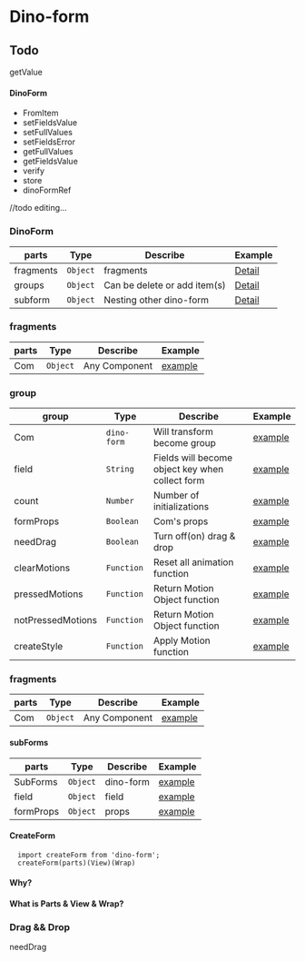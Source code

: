 # Dino-form

## Todo 
  getValue



#### DinoForm
* FromItem
* setFieldsValue
* setFullValues
* setFieldsError
* getFullValues
* getFieldsValue
* verify
* store
* dinoFormRef


//todo editing...
### DinoForm
parts      | Type    |     Describe | Example 
---        | ---     |    ---       | --- 
fragments   | `Object`       |    fragments       |  [Detail](#fragments)
groups       | `Object`     |    Can be delete or add item(s)| [Detail](#group)
subform       | `Object`     |    Nesting other dino-form       | [Detail](#fragments)

### fragments
parts      | Type    |     Describe | Example 
---        | ---     |    ---       | --- 
Com   | `Object`       |    Any Component        |  [example](https://github.com/gjc9620/dino-form/blob/master/examples/forms/Resume.jsx#L15)



### group
group      | Type    |     Describe | Example 
---        | ---     |    ---       | --- 
Com | `dino-form`       |   Will transform become group |  [example](https://github.com/gjc9620/dino-form/blob/master/examples/forms/Resume.jsx#L46)
field | `String`       |    Fields will become object key when collect form    |  [example](https://codesandbox.io/s/23rl65mnzr)
count | `Number`       |    Number of initializations       |  [example](https://codesandbox.io/s/23rl65mnzr)
formProps | `Boolean`       |    Com's props |  [example](https://codesandbox.io/s/23rl65mnzr)
needDrag | `Boolean`       |    Turn off(on) drag & drop       |  [example](https://codesandbox.io/s/23rl65mnzr)
clearMotions | `Function`       |    Reset all animation function  |  [example](https://codesandbox.io/s/23rl65mnzr)
pressedMotions | `Function`       |  Return Motion Object function       |  [example](https://codesandbox.io/s/23rl65mnzr)
notPressedMotions | `Function`       |    Return Motion Object function        |  [example](https://codesandbox.io/s/23rl65mnzr)
createStyle | `Function`       |   Apply Motion function    |  [example](https://codesandbox.io/s/23rl65mnzr)

### fragments
parts      | Type    |     Describe | Example 
---        | ---     |    ---       | --- 
Com   | `Object`       |    Any Component        |  [example](https://github.com/gjc9620/dino-form/blob/master/examples/forms/Resume.jsx#L15)

#### subForms
parts      | Type    |     Describe | Example 
---        | ---     |    ---       | --- 
SubForms   | `Object`       |    dino-form        |  [example](https://github.com/gjc9620/dino-form/blob/master/examples/forms/Resume.jsx#L34)
field   | `Object`       |    field       |  [example](https://github.com/gjc9620/dino-form/blob/master/examples/forms/Resume.jsx#L34)
formProps   | `Object`       |   props       |  [example](https://github.com/gjc9620/dino-form/blob/master/examples/forms/Resume.jsx#L34)

#### CreateForm
```
  import createForm from 'dino-form';
  createForm(parts)(View)(Wrap)
```

#### Why?

#### What is Parts & View & Wrap?

### Drag && Drop
needDrag


###
